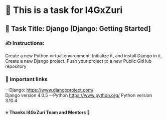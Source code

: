 # 📝 This is a task for I4GxZuri 
## 📜 Task Title: Django [Django: Getting Started]
### ✍ Instructions:
Create a new Python virtual environment.
Initialize it, and install Django in it.
Create a new Django project. 
Push your project to a new Public GitHub repository

### 📌 Important links
--Django: https://www.djangoproject.com/   
Django version 4.0.5
--Python https://www.python.org/ 
Python version 3.10.4

#### ⭐ Thanks I4GxZuri Team and Mentors 🏅
